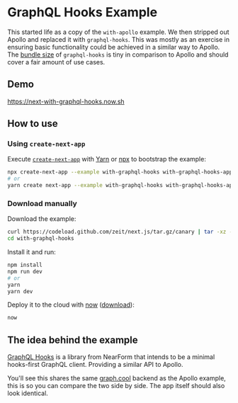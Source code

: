 # GraphQL Hooks Example

This started life as a copy of the `with-apollo` example. We then stripped out Apollo and replaced it with `graphql-hooks`. This was mostly as an exercise in ensuring basic functionality could be achieved in a similar way to Apollo. The [bundle size](https://bundlephobia.com/result?p=graphql-hooks@3.2.1) of `graphql-hooks` is tiny in comparison to Apollo and should cover a fair amount of use cases.

## Demo

https://next-with-graphql-hooks.now.sh

## How to use

### Using `create-next-app`

Execute [`create-next-app`](https://github.com/zeit/next.js/tree/canary/packages/create-next-app) with [Yarn](https://yarnpkg.com/lang/en/docs/cli/create/) or [npx](https://github.com/zkat/npx#readme) to bootstrap the example:

```bash
npx create-next-app --example with-graphql-hooks with-graphql-hooks-app
# or
yarn create next-app --example with-graphql-hooks with-graphql-hooks-app
```

### Download manually

Download the example:

```bash
curl https://codeload.github.com/zeit/next.js/tar.gz/canary | tar -xz --strip=2 next.js-canary/examples/with-graphql-hooks
cd with-graphql-hooks
```

Install it and run:

```bash
npm install
npm run dev
# or
yarn
yarn dev
```

Deploy it to the cloud with [now](https://zeit.co/now) ([download](https://zeit.co/download)):

```bash
now
```

## The idea behind the example

[GraphQL Hooks](https://github.com/nearform/graphql-hooks) is a library from NearForm that intends to be a minimal hooks-first GraphQL client. Providing a similar API to Apollo.

You'll see this shares the same [graph.cool](https://www.graph.cool) backend as the Apollo example, this is so you can compare the two side by side. The app itself should also look identical.

